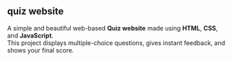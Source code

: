 ## quiz website

A simple and beautiful web-based **Quiz website** made using **HTML**, **CSS**, and **JavaScript**.  
This project displays multiple-choice questions, gives instant feedback, and shows your final score.  

